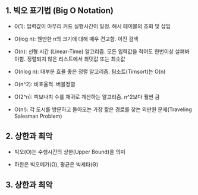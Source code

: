 ## 1. 빅오 표기법 (Big O Notation)

- 0(1): 입력값이 아무리 커드 실행시간이 일정. 해시 테이블의 조회 및 삽입

- O(log n): 웬만한 n의 크기에 대해 매우 견고함. 이진 검색

- O(n): 선형 시간 (Linear-Time) 알고리즘. 모든 입력값을 적어도 한번이상 살펴봐야함. 정렬되지 않은 리스트에서 최댓값 또는 최솟값

- O(nlog n): 대부분 효율 좋은 정렬 알고리즘. 팀소트(Timsort)는 O(n)

- O(n^2): 비효율적. 버블정렬

- O(2^n): 피보나치 수를 재귀로 계산하는 알고리즘. n^2보다 훨씬 큼

- O(n!): 각 도시를 방문하고 돌아오는 가장 짧은 경로를 찾는 외판원 문제(Traveling Salesman Problem)
 


## 2. 상한과 최악

- 빅오(O)는 수행시간의 상한(Upper Bound)을 의미

- 하한은 빅오메가(Ω), 평균은 빅세타(Θ)


## 3. 상한과 최악
